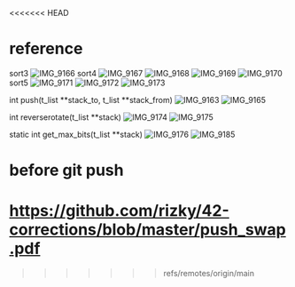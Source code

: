 <<<<<<< HEAD
# reference

sort3
![IMG_9166](https://user-images.githubusercontent.com/25191724/225422713-2753337c-0a9a-4adc-9ce4-6a5434661cee.png)
sort4
![IMG_9167](https://user-images.githubusercontent.com/25191724/225422717-3272e5f2-4781-4e9d-843b-b6ef0510dc07.png)
![IMG_9168](https://user-images.githubusercontent.com/25191724/225422720-02368ba9-e4df-4905-a817-a91872ce3c61.png)
![IMG_9169](https://user-images.githubusercontent.com/25191724/225422722-c146ba32-c0df-4a3c-b4ac-e9e6450f70b8.png)
![IMG_9170](https://user-images.githubusercontent.com/25191724/225422726-62851dcd-6edb-4586-903f-6efa34f17756.png)
sort5
![IMG_9171](https://user-images.githubusercontent.com/25191724/225422728-4b90f158-b57c-4d13-af8f-89f14f70e9df.png)
![IMG_9172](https://user-images.githubusercontent.com/25191724/225422730-fa0c0de0-e853-4b2e-b59f-3c43e43d3df7.png)
![IMG_9173](https://user-images.githubusercontent.com/25191724/225422732-0060cccc-22aa-4247-bda7-73ae08541632.png)

int	push(t_list **stack_to, t_list **stack_from)
![IMG_9163](https://user-images.githubusercontent.com/25191724/225420501-b614e444-674d-462f-b572-588610e4ca81.png)
![IMG_9165](https://user-images.githubusercontent.com/25191724/225421329-aece8604-d251-47f3-bd75-56d2c030a720.png)

int	reverserotate(t_list **stack)
![IMG_9174](https://user-images.githubusercontent.com/25191724/225429028-2682c29e-3abf-44d3-b3b7-8a4b0b1e78b7.png)
![IMG_9175](https://user-images.githubusercontent.com/25191724/225429031-0dab5e8f-28ac-4e51-b995-e9f9a8f23268.png)

static int  get_max_bits(t_list **stack)
![IMG_9176](https://user-images.githubusercontent.com/25191724/225447099-93ea3fa9-9715-4ae8-89f8-44f1e6570f9e.png)
![IMG_9185](../IMG_9185.png)

# before git push

https://github.com/rizky/42-corrections/blob/master/push_swap.pdf
=======
>>>>>>> refs/remotes/origin/main


